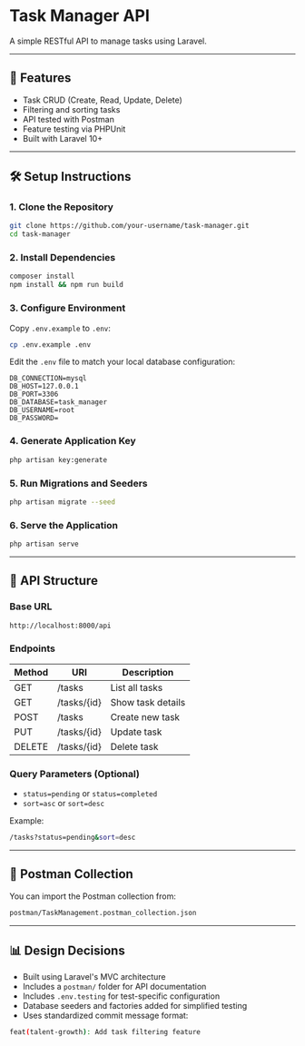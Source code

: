 # Task Manager API

A simple RESTful API to manage tasks using Laravel.

---

## 🚀 Features

- Task CRUD (Create, Read, Update, Delete)
- Filtering and sorting tasks
- API tested with Postman
- Feature testing via PHPUnit
- Built with Laravel 10+

---

## 🛠️ Setup Instructions

### 1. Clone the Repository

```bash
git clone https://github.com/your-username/task-manager.git
cd task-manager
```

### 2. Install Dependencies

```bash
composer install
npm install && npm run build
```

### 3. Configure Environment

Copy `.env.example` to `.env`:

```bash
cp .env.example .env
```

Edit the `.env` file to match your local database configuration:

```env
DB_CONNECTION=mysql
DB_HOST=127.0.0.1
DB_PORT=3306
DB_DATABASE=task_manager
DB_USERNAME=root
DB_PASSWORD=
```

### 4. Generate Application Key

```bash
php artisan key:generate
```

### 5. Run Migrations and Seeders

```bash
php artisan migrate --seed
```

### 6. Serve the Application

```bash
php artisan serve
```

---

## 🧱️ API Structure

### Base URL

```bash
http://localhost:8000/api
```

### Endpoints

| Method | URI          | Description         |
|--------|--------------|---------------------|
| GET    | /tasks       | List all tasks      |
| GET    | /tasks/{id}  | Show task details   |
| POST   | /tasks       | Create new task     |
| PUT    | /tasks/{id}  | Update task         |
| DELETE | /tasks/{id}  | Delete task         |

### Query Parameters (Optional)

- `status=pending` or `status=completed`
- `sort=asc` or `sort=desc`

Example:

```bash
/tasks?status=pending&sort=desc
```

---

## 🧪 Postman Collection

You can import the Postman collection from:

```bash
postman/TaskManagement.postman_collection.json
```

---

## 📊 Design Decisions

- Built using Laravel's MVC architecture
- Includes a `postman/` folder for API documentation
- Includes `.env.testing` for test-specific configuration
- Database seeders and factories added for simplified testing
- Uses standardized commit message format:

```bash
feat(talent-growth): Add task filtering feature
```

